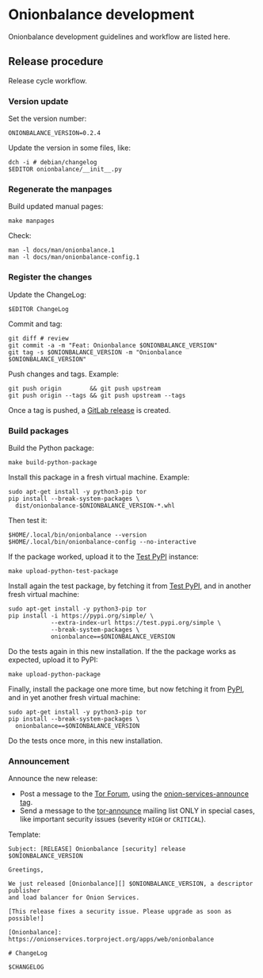 # Onionbalance development

Onionbalance development guidelines and workflow are listed here.

## Release procedure

Release cycle workflow.

### Version update

Set the version number:

    ONIONBALANCE_VERSION=0.2.4

Update the version in some files, like:

    dch -i # debian/changelog
    $EDITOR onionbalance/__init__.py

### Regenerate the manpages

Build updated manual pages:

    make manpages

Check:

    man -l docs/man/onionbalance.1
    man -l docs/man/onionbalance-config.1

### Register the changes

Update the ChangeLog:

    $EDITOR ChangeLog

Commit and tag:

    git diff # review
    git commit -a -m "Feat: Onionbalance $ONIONBALANCE_VERSION"
    git tag -s $ONIONBALANCE_VERSION -m "Onionbalance $ONIONBALANCE_VERSION"

Push changes and tags. Example:

    git push origin        && git push upstream
    git push origin --tags && git push upstream --tags

Once a tag is pushed, a [GitLab release][] is created.

[GitLab release]: https://docs.gitlab.com/ee/user/project/releases/

### Build packages

Build the Python package:

    make build-python-package

Install this package in a fresh virtual machine. Example:

    sudo apt-get install -y python3-pip tor
    pip install --break-system-packages \
      dist/onionbalance-$ONIONBALANCE_VERSION-*.whl

Then test it:

    $HOME/.local/bin/onionbalance --version
    $HOME/.local/bin/onionbalance-config --no-interactive

If the package worked, upload it to the [Test PyPI][] instance:

    make upload-python-test-package

Install again the test package, by fetching it from [Test PyPI][], and in
another fresh virtual machine:

    sudo apt-get install -y python3-pip tor
    pip install -i https://pypi.org/simple/ \
                --extra-index-url https://test.pypi.org/simple \
                --break-system-packages \
                onionbalance==$ONIONBALANCE_VERSION

Do the tests again in this new installation.
If the the package works as expected, upload it to PyPI:

    make upload-python-package

Finally, install the package one more time, but now fetching it from [PyPI][],
and in yet another fresh virtual machine:

    sudo apt-get install -y python3-pip tor
    pip install --break-system-packages \
      onionbalance==$ONIONBALANCE_VERSION

Do the tests once more, in this new installation.

[Test PyPI]: https://test.pypi.org
[PyPI]: https://pypi.org

### Announcement

Announce the new release:

* Post a message to the [Tor Forum][], using the [onion-services-announce tag][].
* Send a message to the [tor-announce][] mailing list ONLY in special cases,
  like important security issues (severity `HIGH` or `CRITICAL`).

Template:

```
Subject: [RELEASE] Onionbalance [security] release $ONIONBALANCE_VERSION

Greetings,

We just released [Onionbalance][] $ONIONBALANCE_VERSION, a descriptor publisher
and load balancer for Onion Services.

[This release fixes a security issue. Please upgrade as soon as possible!]

[Onionbalance]: https://onionservices.torproject.org/apps/web/onionbalance

# ChangeLog

$CHANGELOG
```

[tor-announce]: https://lists.torproject.org/cgi-bin/mailman/listinfo/tor-announce
[Tor Forum]: https://forum.torproject.org
[onion-services-announce tag]: https://forum.torproject.org/tag/onion-services-announce
